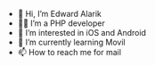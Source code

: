 - 👋 Hi, I’m Edward Alarik
- 🧑‍💻 I’m a PHP developer
- 👀 I’m interested in iOS and Android
- 🌱 I’m currently learning Movil
- 📫 How to reach me for mail

<!---
EdwardPerezMC/EdwardPerezMC is a ✨ special ✨ repository because its `README.md` (this file) appears on your GitHub profile.
You can click the Preview link to take a look at your changes.
--->
